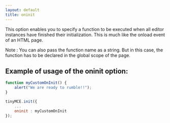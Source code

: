 ```yaml
---
layout: default
title: oninit
---
```


This option enables you to specify a function to be executed when all editor instances have finished their initialization. This is much like the onload event of an HTML page.

Note : You can also pass the function name as a string. But in this case, the function has to be declared in the global scope of the page.

## Example of usage of the oninit option:

```js
function myCustomOnInit() {
	alert("We are ready to rumble!!");
}

tinyMCE.init({
	...
	oninit : myCustomOnInit
});
```
